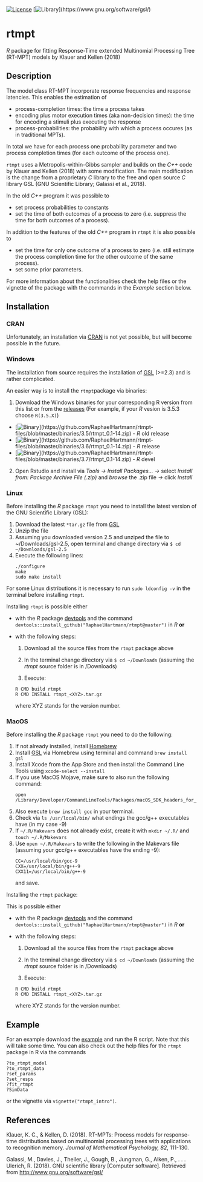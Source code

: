 [![License](https://img.shields.io/badge/license-GPL(>=2)-C11B17.svg)](http://www.gnu.org/licenses/gpl-2.0.html)
[![Library](https://img.shields.io/badge/library-GSL(>=2.3)-C11B17.svg)](https://www.gnu.org/software/gsl/)

# rtmpt
*R* package for fitting Response-Time extended Multinomial Processing Tree (RT-MPT) models by Klauer and Kellen (2018)

## Description

The model class RT-MPT incorporate response frequencies and response latencies. This enables the estimation of 
* process-completion times: the time a process takes
* encoding plus motor execution times (aka non-decision times): the time for encoding a stimuli plus executing the response
* process-probabilities: the probability with which a process occures (as in traditional MPTs).

In total we have for each process one probability parameter and two process completion times (for each outcome of the process one).

`rtmpt` uses a Metropolis-within-Gibbs sampler and builds on the *C++* code by Klauer and Kellen (2018) with some modification. The main modification is the change from a proprietary *C* library to the free and open source *C* library GSL (GNU Scientific Library; Galassi et al., 2018).

In the old *C++* program it was possible to
* set process probabilities to constants
* set the time of both outcomes of a process to zero (i.e. suppress the time for both outcomes of a process).

In addition to the features of the old *C++* program in `rtmpt` it is also possible to 
* set the time for only one outcome of a process to zero (i.e. still estimate the process completion time for the other outcome of the same process).
* set some prior parameters.

For more information about the functionalities check the help files or the vignette of the package with the commands in the *Example* section below.

## Installation

### CRAN
Unfortunately, an installation via [CRAN](https://cran.r-project.org/) is not yet possible, but will become possible in the future.

### Windows <!-- <img src="https://diymediahome.org/wp-content/uploads/Windows_7_logo.png" width="50" hspace="20" style="border:0px"> -->

The installation from source requires the installation of [GSL](https://www.gnu.org/software/gsl/) (>=2.3) and is rather complicated.

An easier way is to install the `rtmpt`package via binaries:
1. Download the Windows binaries for your corresponding R version from this list or from the [releases](https://github.com/RaphaelHartmann/rtmpt/releases) (For example, if your *R* vesion is 3.5.3 choose `R(3.5.X)`)
* [![Binary](https://img.shields.io/badge/binaries-R(3.5.X)-blue.svg)](https://github.com/RaphaelHartmann/rtmpt-files/blob/master/binaries/3.5/rtmpt_0.1-14.zip) - *R* old release
* [![Binary](https://img.shields.io/badge/binaries-R(3.6.X)-blue.svg)](https://github.com/RaphaelHartmann/rtmpt-files/blob/master/binaries/3.6/rtmpt_0.1-14.zip) - *R* release
* [![Binary](https://img.shields.io/badge/binaries-R(3.7.X)-blue.svg)](https://github.com/RaphaelHartmann/rtmpt-files/blob/master/binaries/3.7/rtmpt_0.1-14.zip) - *R* devel
2. Open Rstudio and install via *Tools -> Install Packages... ->* select *Install from: Package Archive File (.zip)* and *browse* the .zip file *->* click *Install*

### Linux <!-- <img src="https://maxcdn.icons8.com/Share/icon/Operating_Systems/linux1600.png" width="50" hspace="20" style="border:0px"> -->

Before installing the *R* package `rtmpt` you need to install the latest version of the GNU Scientific Library (GSL):
1. Download the latest `*tar.gz` file from [GSL](http://ftpmirror.gnu.org/gsl/)
2. Unzip the file
3. Assuming you downloaded version 2.5 and unziped the file to ~/Downloads/gsl-2.5, open terminal and change directory via ```$ cd ~/Downloads/gsl-2.5```
4. Execute the following lines:
    ```
    ./configure
    make
    sudo make install
    ```
For some Linux distributions it is necessary to run `sudo ldconfig -v` in the terminal before installing `rtmpt`.

Installing `rtmpt` is possible either 

- with the *R* package [devtools](https://cran.r-project.org/web/packages/devtools/index.html) and the command `devtools::install_github("RaphaelHartmann/rtmpt@master")` in *R* **or** 
- with the following steps:
  
    1. Download all the source files from the `rtmpt` package above
  
    2. In the terminal change directory via `$ cd ~/Downloads` (assuming the *rtmpt* source folder is in /Downloads)
  
    3. Execute:
    ```
    R CMD build rtmpt
    R CMD INSTALL rtmpt_<XYZ>.tar.gz
    ```
    where XYZ stands for the version number.

### MacOS <!-- <img src="https://maxcdn.icons8.com/Color/PNG/512/Operating_Systems/mac_os_copyrighted-512.png" width="50" hspace="20" style="border:0px"> -->
Before installing the *R* package `rtmpt` you need to do the following:
1. If not already installed, install [Homebrew](https://brew.sh/)
2. Install [GSL](https://www.gnu.org/software/gsl/) via Homebrew using terminal and command `brew install gsl`
3. Install Xcode from the App Store and then install the Command Line Tools using `xcode-select --install`
4. If you use MacOS Mojave, make sure to also run the following command:
    ```
    open /Library/Developer/CommandLineTools/Packages/macOS_SDK_headers_for_macOS_10.14.pkg
    ```
5. Also execute `brew install gcc` in your terminal.
6. Check via `ls /usr/local/bin/` what endings the gcc/g++ executables have (in my case -9)
7. If `~/.R/Makevars` does not already exist, create it with `mkdir ~/.R/` and `touch ~/.R/Makevars`
8. Use `open ~/.R/Makevars` to write the following in the Makevars file (assuming your gcc/g++ executables have the ending -9):
    ```
    CC=/usr/local/bin/gcc-9
    CXX=/usr/local/bin/g++-9
    CXX11=/usr/local/bin/g++-9
    ```
    and save.

Installing the `rtmpt` package:

This is possible either

- with the *R* package [devtools](https://cran.r-project.org/web/packages/devtools/index.html) and the command `devtools::install_github("RaphaelHartmann/rtmpt@master")` in *R* **or** 
- with the following steps:
  
    1. Download all the source files from the `rtmpt` package above
  
    2. In the terminal change directory via `$ cd ~/Downloads` (assuming the *rtmpt* source folder is in /Downloads)
  
    3. Execute:
    ```
    R CMD build rtmpt
    R CMD INSTALL rtmpt_<XYZ>.tar.gz
    ```
    where XYZ stands for the version number.

## Example
For an example download the [example](https://github.com/RaphaelHartmann/rtmpt-files/blob/master/an_example.zip) and run the R script. Note that this will take some time. You can also check out the help files for the `rtmpt` package in R via the commands
```
?to_rtmpt_model
?to_rtmpt_data
?set_params
?set_resps
?fit_rtmpt
?SimData
```
or the vignette via `vignette("rtmpt_intro")`.

## References
Klauer, K. C., & Kellen, D. (2018). RT-MPTs: Process models for response-time distributions based on multinomial processing trees with applications to recognition memory. *Journal of Mathematical Psychology, 82*, 111-130.

Galassi, M., Davies, J., Theiler, J., Gough, B., Jungman, G., Alken, P., . . . Ulerich, R. (2018). GNU scientific library [Computer software]. Retrieved from http://www.gnu.org/software/gsl/

